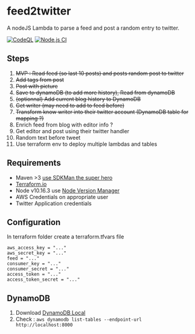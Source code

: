# feed2twitter

A nodeJS Lambda to parse a feed and post a random entry to twitter.  

[![CodeQL](https://github.com/christ-off/feed2twitter/actions/workflows/codeql-analysis.yml/badge.svg)](https://github.com/christ-off/feed2twitter/actions/workflows/codeql-analysis.yml) 
[![Node.js CI](https://github.com/christ-off/feed2twitter/actions/workflows/node.js.yml/badge.svg)](https://github.com/christ-off/feed2twitter/actions/workflows/node.js.yml)

## Steps

1. ~~MVP : Read feed (so last 10 posts) and posts random post to twitter~~
2. ~~Add tags from post~~
3. ~~Post with picture~~ 
4. ~~Save to dynamoDB (to add more history), Read from dynamoDB~~
5. ~~(optionnal) Add current blog history to DynamoDB~~
6. ~~Get writer (may need to add to feed before)~~
7. ~~Transform know writer into their twitter account (DynamoDB table for mapping ?)~~
8. Enrich feed from blog with editor info ?
9. Get editor and post using their twitter handler
10. Random text before tweet 
11. Use terraform env to deploy multiple lambdas and tables 

## Requirements

* Maven >3 [use SDKMan the super hero](https://sdkman.io/)
* [Terraform.io](https://www.terraform.io/)
* Node v10.16.3 use [Node Version Manager](https://github.com/nvm-sh/nvm)
* AWS Credentials on appropriate user
* Twitter Application credentials 

## Configuration

In terraform folder create a terraform.tfvars file 

    aws_access_key = "..."  
    aws_secret_key = "..."  
    feed = "..."  
    consumer_key = "..."  
    consumer_secret = "..."  
    access_token = "..."  
    access_token_secret = "..."
    
## DynamoDB

1. Download [DynamoDB Local](https://docs.aws.amazon.com/en_pv/amazondynamodb/latest/developerguide/DynamoDBLocal.html)
2. Check : `aws dynamodb list-tables --endpoint-url http://localhost:8000`
